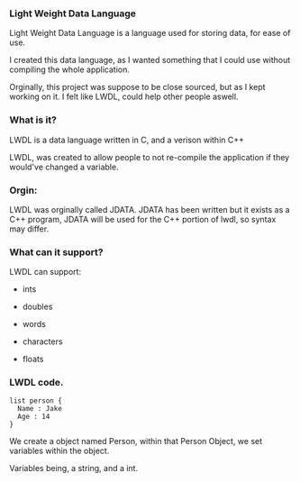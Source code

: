 ### Light Weight Data Language
Light Weight Data Language is a language used for storing data, for ease of use.

I created this data language, as I wanted something that I could use without compiling the whole application.

Orginally, this project was suppose to be close sourced, but as I kept working on it. I felt like LWDL, could help other people aswell.





### What is it? 
LWDL is a data language written in C, and a verison within C++

LWDL, was created to allow people to not re-compile the application if they would've changed a variable.

### Orgin:
LWDL was orginally called JDATA. JDATA has been written but it exists as a C++ program, JDATA will be used for the C++ portion of lwdl, so syntax may differ.
 

### What can it support? 
  LWDL can support:
  
  - ints
  
  - doubles
  
  - words
  
  - characters
  
  - floats
  
 
### LWDL code.
```
list person {
  Name : Jake
  Age : 14
}
```
We create a object named Person, within that Person Object, we set variables within the object.

Variables being, a string, and a int.

